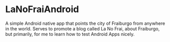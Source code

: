 # LaNoFraiAndroid
A simple Android native app that points the city of Fraiburgo from anywhere in the world. Serves to promote a blog called La No Frai, about Fraiburgo, but primarily, for me to learn how to test Android Apps nicely.